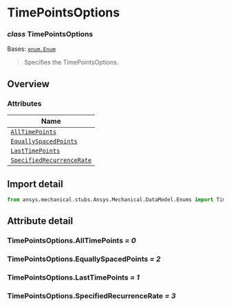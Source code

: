 # TimePointsOptions

<a id="TimePointsOptions"></a>

### *class* TimePointsOptions

Bases: [`enum.Enum`](https://docs.python.org/3/library/enum.html#enum.Enum)

> Specifies the TimePointsOptions.

> <!-- !! processed by numpydoc !! -->

<a id="overview"></a>

## Overview

### Attributes

| Name |
| ------------------------------------------------------------------------- |
| [`AllTimePoints`](#TimePointsOptions.AllTimePoints) |
| [`EquallySpacedPoints`](#TimePointsOptions.EquallySpacedPoints) |
| [`LastTimePoints`](#TimePointsOptions.LastTimePoints) |
| [`SpecifiedRecurrenceRate`](#TimePointsOptions.SpecifiedRecurrenceRate) |

<a id="import-detail"></a>

## Import detail

```python
from ansys.mechanical.stubs.Ansys.Mechanical.DataModel.Enums import TimePointsOptions
```

<a id="attribute-detail"></a>

## Attribute detail

<a id="TimePointsOptions.AllTimePoints"></a>

### TimePointsOptions.AllTimePoints *= 0*

<a id="TimePointsOptions.EquallySpacedPoints"></a>

### TimePointsOptions.EquallySpacedPoints *= 2*

<a id="TimePointsOptions.LastTimePoints"></a>

### TimePointsOptions.LastTimePoints *= 1*

<a id="TimePointsOptions.SpecifiedRecurrenceRate"></a>

### TimePointsOptions.SpecifiedRecurrenceRate *= 3*
